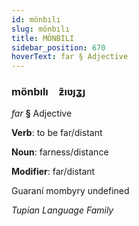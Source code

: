 ```yaml
---
id: mönbılı
slug: mönbılı
title: MÖNBILI
sidebar_position: 670
hoverText: far § Adjective
---
```


### mönbılı&emsp;<span kind="abugida">ƶ̃ıʋȷʓȷ</span>

*far* **§** Adjective

**Verb**: to be far/distant

**Noun**: farness/distance

**Modifier**: far/distant

Guaraní mombyry undefined

*Tupian Language Family*